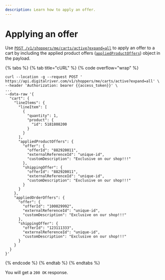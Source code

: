 ```yaml
---
description: Learn how to apply an offer.
---
```


# Applying an offer

Use [`POST /v1/shoppers/me/carts/active?expand=all`](https://www.digitalriver.com/docs/commerce-shopper-api/#tag/Carts/paths/\~1v1\~1shoppers\~1me\~1carts\~1active/post) to apply an offer to a cart by including the applied product offers ([`appliedProductOffers`](https://www.digitalriver.com/docs/commerce-shopper-api/#tag/API-Trigger-Offer/paths/\~1v1\~1shoppers\~1me\~1carts\~1active\~1line-items%20\(API%20Trigger%20Offer\)/post)) object in the payload.

{% tabs %}
{% tab title="cURL" %}
{% code overflow="wrap" %}
```http
curl --location -g --request POST ' https://api.digitalriver.com/v1/shoppers/me/carts/active?expand=all' \
--header 'Authorization: bearer {{access_token}}' \
...
--data-raw '{
  "cart": {
    "lineItems": {
      "lineItem": [
        {
          "quantity": 1,
          "product": {
            "id": 5181808200
          }
        }
      ],
      "appliedProductOffers": {
        "offer": {
          "offerId": "882920011",
          "externalReferenceId": "unique-id",
          "customDescription": "Exclusive on our shop!!!"
        },
        "shippingOffer": {
          "offerId": "882920011",
          "externalReferenceId": "unique-id",
          "customDescription": "Exclusive on our shop!!!"
        }
      }
    },
    "appliedOrderOffers": {
      "offer": {
        "offerId": "100029992",
        "externalReferenceId": "unique-id",
        "customDescription": "Exclusive on our shop!!!"
      },
      "shippingOffer": {
        "offerId": "123111333",
        "externalReferenceId": "unique-id",
        "customDescription": "Exclusive on our shop!!!"
      }
    }
  }
}'
```
{% endcode %}
{% endtab %}
{% endtabs %}

You will get a `200 OK` response.
